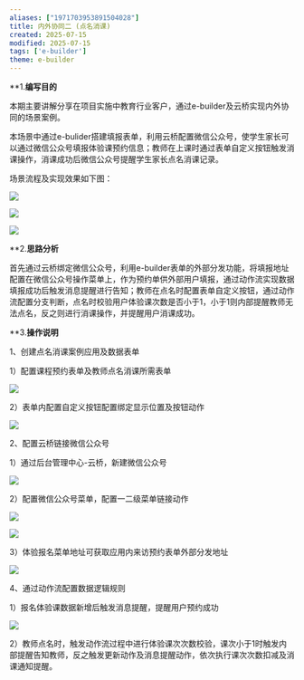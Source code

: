 ```yaml
---
aliases: ["1971703953891504028"]
title: 内外协同二 (点名消课)
created: 2025-07-15
modified: 2025-07-15
tags: ['e-builder']
theme: e-builder
---
```


**1.**编写目的**

本期主要讲解分享在项目实施中教育行业客户，通过e-builder及云桥实现内外协同的场景案例。

本场景中通过e-bulider搭建填报表单，利用云桥配置微信公众号，使学生家长可以通过微信公众号填报体验课预约信息；教师在上课时通过表单自定义按钮触发消课操作，消课成功后微信公众号提醒学生家长点名消课记录。

场景流程及实现效果如下图：

![](https://myhelpdoc.oss-cn-heyuan.aliyuncs.com/mdimages/6365fb28a231e06ec61c952a5612baae.jpg)

![](https://myhelpdoc.oss-cn-heyuan.aliyuncs.com/mdimages/baac2a07ba0b93f1fad95fcb50560f41.jpg)

![](https://myhelpdoc.oss-cn-heyuan.aliyuncs.com/mdimages/d12c31c8a3d9cd8a8a20ad0b5c0e2d84.jpg)

**2.**思路分析**

首先通过云桥绑定微信公众号，利用e-builder表单的外部分发功能，将填报地址配置在微信公众号操作菜单上，作为预约单供外部用户填报，通过动作流实现数据填报成功后触发消息提醒进行告知；教师在点名时配置表单自定义按钮，通过动作流配置分支判断，点名时校验用户体验课次数是否小于1，小于1则内部提醒教师无法点名，反之则进行消课操作，并提醒用户消课成功。

**3.**操作说明**

1、创建点名消课案例应用及数据表单

1）配置课程预约表单及教师点名消课所需表单

![](https://myhelpdoc.oss-cn-heyuan.aliyuncs.com/mdimages/f58139284b0ee091bc6e987cb00cd426.jpg)

2）表单内配置自定义按钮配置绑定显示位置及按钮动作

![](https://myhelpdoc.oss-cn-heyuan.aliyuncs.com/mdimages/863993f7743d65ac1a44ebbee28e0973.jpg)

2、配置云桥链接微信公众号

1）通过后台管理中心-云桥，新建微信公众号

![](https://myhelpdoc.oss-cn-heyuan.aliyuncs.com/mdimages/290ea5978b86890c50f456e0e83bf67f.jpg)

2）配置微信公众号菜单，配置一二级菜单链接动作

![](https://myhelpdoc.oss-cn-heyuan.aliyuncs.com/mdimages/271c3f6447166a4cb374ecccb661a584.jpg)

![](https://myhelpdoc.oss-cn-heyuan.aliyuncs.com/mdimages/3445b02fd23659a149fd5f1463163828.jpg)

3）体验报名菜单地址可获取应用内来访预约表单外部分发地址

![](https://myhelpdoc.oss-cn-heyuan.aliyuncs.com/mdimages/7e96e989b578973df3ee2c6e4eb6c57c.jpg)

4、通过动作流配置数据逻辑规则

1）报名体验课数据新增后触发消息提醒，提醒用户预约成功

![](https://myhelpdoc.oss-cn-heyuan.aliyuncs.com/mdimages/1dd02b6fc821600052ed4a0dc0699f35.jpg)

2）教师点名时，触发动作流过程中进行体验课次次数校验，课次小于1时触发内部提醒告知教师，反之触发更新动作及消息提醒动作，依次执行课次次数扣减及消课通知提醒。

